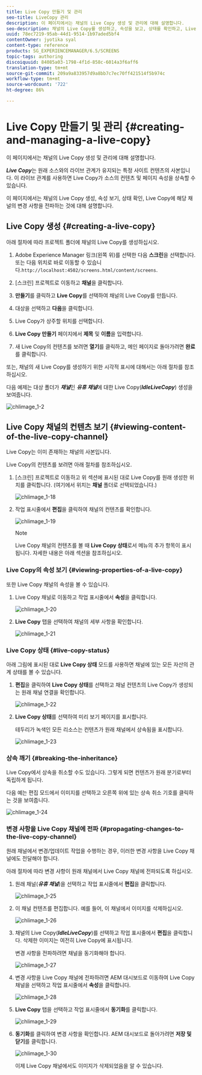 ```yaml
---
title: Live Copy 만들기 및 관리
seo-title: LiveCopy 관리
description: 이 페이지에서는 채널의 Live Copy 생성 및 관리에 대해 설명합니다.
seo-description: 채널의 Live Copy를 생성하고, 속성을 보고, 상태를 확인하고, Live Copy에 해당 채널의 변경 사항을 전파하려면 이 페이지를 따르십시오.
uuid: 78ec7219-95ab-44d1-9514-1b97aded5bf4
contentOwner: jyotika syal
content-type: reference
products: SG_EXPERIENCEMANAGER/6.5/SCREENS
topic-tags: authoring
discoiquuid: 84085a03-1798-4f1d-858c-6014a3f6aff6
translation-type: tm+mt
source-git-commit: 209a9a833957d9a8bb7c7ec70ff421514f5b974c
workflow-type: tm+mt
source-wordcount: '722'
ht-degree: 86%

---
```



# Live Copy 만들기 및 관리 {#creating-and-managing-a-live-copy}

이 페이지에서는 채널의 Live Copy 생성 및 관리에 대해 설명합니다.

***Live Copy***&#x200B;는 원래 소스와의 라이브 관계가 유지되는 특정 사이트 컨텐츠의 사본입니다. 이 라이브 관계를 사용하면 Live Copy가 소스의 컨텐츠 및 페이지 속성을 상속할 수 있습니다.

이 페이지에서는 채널의 Live Copy 생성, 속성 보기, 상태 확인, Live Copy에 해당 채널의 변경 사항을 전파하는 것에 대해 설명합니다.


## Live Copy 생성 {#creating-a-live-copy}

아래 절차에 따라 프로젝트 폴더에 채널의 Live Copy를 생성하십시오.

1. Adobe Experience Manager 링크(왼쪽 위)를 선택한 다음 **스크린**&#x200B;을 선택합니다. 또는 다음 위치로 바로 이동할 수 있습니다.`http://localhost:4502/screens.html/content/screens`.

1. [스크린] 프로젝트로 이동하고 **채널**&#x200B;을 클릭합니다.
1. **만들기**&#x200B;를 클릭하고 **Live Copy**&#x200B;를 선택하여 채널의 Live Copy를 만듭니다.

1. 대상을 선택하고 **다음**&#x200B;을 클릭합니다.
1. Live Copy가 상주할 위치를 선택합니다.
1. **Live Copy 만들기** 페이지에서 **제목** 및 **이름**&#x200B;을 입력합니다.

1. 새 Live Copy의 컨텐츠를 보려면 **열기**&#x200B;를 클릭하고, 메인 페이지로 돌아가려면 **완료**&#x200B;를 클릭합니다.

또는, 채널의 새 Live Copy를 생성하기 위한 시각적 표시에 대해서는 아래 절차를 참조하십시오.

다음 예제는 대상 폴더가 ***채널***&#x200B;인 ***유휴 채널***&#x200B;에 대한 Live Copy(***IdleLiveCopy***) 생성을 보여줍니다.

![chlimage_1-2](assets/chlimage_1-2.gif)

## Live Copy 채널의 컨텐츠 보기 {#viewing-content-of-the-live-copy-channel}

Live Copy는 이미 존재하는 채널의 사본입니다.

Live Copy의 컨텐츠를 보려면 아래 절차를 참조하십시오.

1. [스크린] 프로젝트로 이동하고 위 섹션에 표시된 대로 Live Copy를 원래 생성한 위치를 클릭합니다. (여기에서 위치는 **채널** 폴더로 선택되었습니다.)

   ![chlimage_1-18](assets/chlimage_1-18.png)

1. 작업 표시줄에서 **편집**&#x200B;을 클릭하여 채널의 컨텐츠를 확인합니다.

   ![chlimage_1-19](assets/chlimage_1-19.png)

   >[!NOTE]
   >
   >Live Copy 채널의 컨텐츠를 볼 때 **Live Copy 상태**&#x200B;로서 메뉴의 추가 항목이 표시됩니다. 자세한 내용은 아래 섹션을 참조하십시오.

### Live Copy의 속성 보기 {#viewing-properties-of-a-live-copy}

또한 Live Copy 채널의 속성을 볼 수 있습니다.

1. Live Copy 채널로 이동하고 작업 표시줄에서 **속성**&#x200B;을 클릭합니다.

   ![chlimage_1-20](assets/chlimage_1-20.png)

1. **Live Copy** 탭을 선택하여 채널의 세부 사항을 확인합니다.

   ![chlimage_1-21](assets/chlimage_1-21.png)

### Live Copy 상태 {#live-copy-status}

아래 그림에 표시된 대로 **Live Copy 상태** 모드를 사용하면 채널에 있는 모든 자산의 관계 상태를 볼 수 있습니다.

1. **편집**&#x200B;을 클릭하여 **Live Copy 상태**&#x200B;를 선택하고 채널 컨텐츠의 Live Copy가 생성되는 원래 채널 연결을 확인합니다.

   ![chlimage_1-22](assets/chlimage_1-22.png)

1. **Live Copy 상태**&#x200B;를 선택하여 미리 보기 페이지를 표시합니다.

   테두리가 녹색인 모든 리소스는 컨텐츠가 원래 채널에서 상속됨을 표시합니다.

   ![chlimage_1-23](assets/chlimage_1-23.png)

### 상속 깨기 {#breaking-the-inheritance}

Live Copy에서 상속을 취소할 수도 있습니다. 그렇게 되면 컨텐츠가 원래 분기로부터 독립하게 됩니다.

다음 예는 편집 모드에서 이미지를 선택하고 오른쪽 위에 있는 상속 취소 기호를 클릭하는 것을 보여줍니다.

![chlimage_1-24](assets/chlimage_1-24.png)

### 변경 사항을 Live Copy 채널에 전파 {#propagating-changes-to-the-live-copy-channel}

원래 채널에서 변경/업데이트 작업을 수행하는 경우, 이러한 변경 사항을 Live Copy 채널에도 전달해야 합니다.

아래 절차에 따라 변경 사항이 원래 채널에서 Live Copy 채널에 전파되도록 하십시오.

1. 원래 채널(***유휴 채널***)을 선택하고 작업 표시줄에서 **편집**&#x200B;을 클릭합니다.

   ![chlimage_1-25](assets/chlimage_1-25.png)

1. 이 채널 컨텐츠를 편집합니다. 예를 들어, 이 채널에서 이미지를 삭제하십시오.

   ![chlimage_1-26](assets/chlimage_1-26.png)

1. 채널의 Live Copy(***IdleLiveCopy***)를 선택하고 작업 표시줄에서 **편집**&#x200B;을 클릭합니다. 삭제한 이미지는 여전히 Live Copy에 표시됩니다.

   변경 사항을 전파하려면 채널을 동기화해야 합니다.

   ![chlimage_1-27](assets/chlimage_1-27.png)

1. 변경 사항을 Live Copy 채널에 전파하려면 AEM 대시보드로 이동하여 Live Copy 채널을 선택하고 작업 표시줄에서 **속성**&#x200B;을 클릭합니다.

   ![chlimage_1-28](assets/chlimage_1-28.png)

1. **Live Copy** 탭을 선택하고 작업 표시줄에서 **동기화**&#x200B;를 클릭합니다.

   ![chlimage_1-29](assets/chlimage_1-29.png)

1. **동기화**&#x200B;를 클릭하여 변경 사항을 확인합니다. AEM 대시보드로 돌아가려면 **저장 및 닫기**&#x200B;를 클릭합니다.

   ![chlimage_1-30](assets/chlimage_1-30.png)

   이제 Live Copy 채널에서도 이미지가 삭제되었음을 알 수 있습니다.

